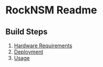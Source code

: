 # RockNSM Readme

## Build Steps
1. [Hardware Requirements](requirements.md)
1. [Deployment](deploy.md)
1. [Usage](usage.md)
